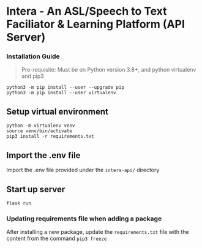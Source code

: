 # Intera - An ASL/Speech to Text Faciliator & Learning Platform (API Server)

### Installation Guide

>Pre-requisite: Must be on Python version 3.8+, and python virtualenv and pip3
```
python3 -m pip install --user --upgrade pip
python3 -m pip install --user virtualenv
```

## Setup virtual environment
```
python -m virtualenv venv
source venv/bin/activate
pip3 install -r requirements.txt
```

## Import the .env file
Import the .env file provided under the `intera-api/` directory

## Start up server
```
flask run
```


### Updating requirements file when adding a package
After installing a new package, update the `requirements.txt` file with the content from the command `pip3 freeze`

